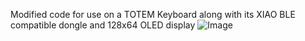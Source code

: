 Modified code for use on a TOTEM Keyboard along with its XIAO BLE compatible dongle and 128x64 OLED display
![Image](https://github.com/user-attachments/assets/109ae09a-7e65-43bf-8398-9bfb8faf6c3d)

